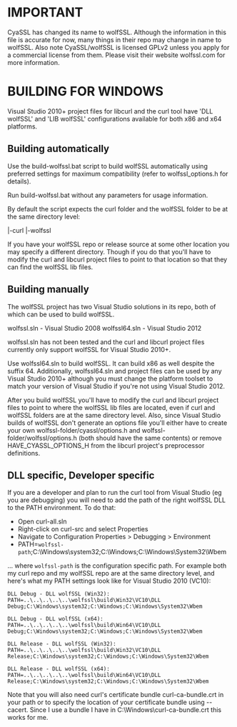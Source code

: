IMPORTANT
=========
CyaSSL has changed its name to wolfSSL. Although the information in this file
is accurate for now, many things in their repo may change in name to wolfSSL.
Also note CyaSSL/wolfSSL is licensed GPLv2 unless you apply for a commercial
license from them. Please visit their website wolfssl.com for more information.

BUILDING FOR WINDOWS
====================
Visual Studio 2010+ project files for libcurl and the curl tool have
'DLL wolfSSL' and 'LIB wolfSSL' configurations available for both x86 and x64
platforms.

Building automatically
----------------------
Use the build-wolfssl.bat script to build wolfSSL automatically using preferred
settings for maximum compatibility (refer to wolfssl_options.h for details).

Run build-wolfssl.bat without any parameters for usage information.

By default the script expects the curl folder and the wolfSSL folder to be at
the same directory level:

|-curl
|-wolfssl

If you have your wolfSSL repo or release source at some other location you may
specify a different directory. Though if you do that you'll have to modify the
curl and libcurl project files to point to that location so that they can find
the wolfSSL lib files.

Building manually
-----------------
The wolfSSL project has two Visual Studio solutions in its repo, both of which
can be used to build wolfSSL.

wolfssl.sln - Visual Studio 2008
wolfssl64.sln - Visual Studio 2012

wolfssl.sln has not been tested and the curl and libcurl project files
currently only support wolfSSL for Visual Studio 2010+.

Use wolfssl64.sln to build wolfSSL. It can build x86 as well despite the suffix
64. Additionally, wolfssl64.sln and project files can be used by any Visual
Studio 2010+ although you must change the platform toolset to match your
version of Visual Studio if you're not using Visual Studio 2012.

After you build wolfSSL you'll have to modify the curl and libcurl project
files to point to where the wolfSSL lib files are located, even if curl and
wolfSSL folders are at the same directory level. Also, since Visual Studio
builds of wolfSSL don't generate an options file you'll either have to create
your own wolfssl-folder/cyassl/options.h and wolfssl-folder/wolfssl/options.h
(both should have the same contents) or remove HAVE_CYASSL_OPTIONS_H from the
libcurl project's preprocessor definitions.

DLL specific, Developer specific
--------------------------------
If you are a developer and plan to run the curl tool from Visual Studio (eg you
are debugging) you will need to add the path of the right wolfSSL DLL to the
PATH environment. To do that:

- Open curl-all.sln
- Right-click on curl-src and select Properties
- Navigate to Configuration Properties > Debugging > Environment
- PATH=`wolfssl-path`;C:\Windows\system32;C:\Windows;C:\Windows\System32\Wbem

... where `wolfssl-path` is the configuration specific path. For example both
my curl repo and my wolfSSL repo are at the same directory level,  and here's
what my PATH settings look like for Visual Studio 2010 (VC10):

```
DLL Debug - DLL wolfSSL (Win32):
PATH=..\..\..\..\..\wolfssl\build\Win32\VC10\DLL Debug;C:\Windows\system32;C:\Windows;C:\Windows\System32\Wbem

DLL Debug - DLL wolfSSL (x64):
PATH=..\..\..\..\..\wolfssl\build\Win64\VC10\DLL Debug;C:\Windows\system32;C:\Windows;C:\Windows\System32\Wbem

DLL Release - DLL wolfSSL (Win32):
PATH=..\..\..\..\..\wolfssl\build\Win32\VC10\DLL Release;C:\Windows\system32;C:\Windows;C:\Windows\System32\Wbem

DLL Release - DLL wolfSSL (x64):
PATH=..\..\..\..\..\wolfssl\build\Win64\VC10\DLL Release;C:\Windows\system32;C:\Windows;C:\Windows\System32\Wbem
```

Note that you will also need curl's certificate bundle curl-ca-bundle.crt in
your path or to specify the location of your certificate bundle using --cacert.
Since I use a bundle I have in C:\Windows\curl-ca-bundle.crt this works for me.
